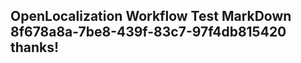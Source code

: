 <properties
ms.topic="hero-topic"
ms.test1="hero-topic"
ms.test2="test"/>

## OpenLocalization Workflow Test MarkDown 8f678a8a-7be8-439f-83c7-97f4db815420 thanks!
